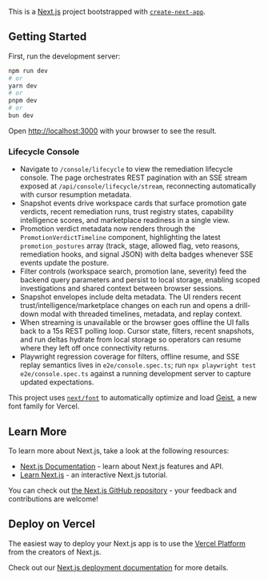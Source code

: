 This is a [Next.js](https://nextjs.org) project bootstrapped with [`create-next-app`](https://nextjs.org/docs/app/api-reference/cli/create-next-app).

## Getting Started

First, run the development server:

```bash
npm run dev
# or
yarn dev
# or
pnpm dev
# or
bun dev
```

Open [http://localhost:3000](http://localhost:3000) with your browser to see the result.

### Lifecycle Console

- Navigate to `/console/lifecycle` to view the remediation lifecycle console. The page orchestrates REST pagination with an SSE
  stream exposed at `/api/console/lifecycle/stream`, reconnecting automatically with cursor resumption metadata.
- Snapshot events drive workspace cards that surface promotion gate verdicts, recent remediation runs, trust registry states,
  capability intelligence scores, and marketplace readiness in a single view.
- Promotion verdict metadata now renders through the `PromotionVerdictTimeline` component, highlighting the latest
  `promotion_postures` array (track, stage, allowed flag, veto reasons, remediation hooks, and signal JSON) with delta badges
  whenever SSE events update the posture.
- Filter controls (workspace search, promotion lane, severity) feed the backend query parameters and persist to local storage,
  enabling scoped investigations and shared context between browser sessions.
- Snapshot envelopes include delta metadata. The UI renders recent trust/intelligence/marketplace changes on each run and opens a
  drill-down modal with threaded timelines, metadata, and replay context.
- When streaming is unavailable or the browser goes offline the UI falls back to a 15s REST polling loop. Cursor state, filters,
  recent snapshots, and run deltas hydrate from local storage so operators can resume where they left off once connectivity
  returns.
- Playwright regression coverage for filters, offline resume, and SSE replay semantics lives in `e2e/console.spec.ts`; run
  `npx playwright test e2e/console.spec.ts` against a running development server to capture updated expectations.

This project uses [`next/font`](https://nextjs.org/docs/app/building-your-application/optimizing/fonts) to automatically optimize and load [Geist](https://vercel.com/font), a new font family for Vercel.

## Learn More

To learn more about Next.js, take a look at the following resources:

- [Next.js Documentation](https://nextjs.org/docs) - learn about Next.js features and API.
- [Learn Next.js](https://nextjs.org/learn) - an interactive Next.js tutorial.

You can check out [the Next.js GitHub repository](https://github.com/vercel/next.js) - your feedback and contributions are welcome!

## Deploy on Vercel

The easiest way to deploy your Next.js app is to use the [Vercel Platform](https://vercel.com/new?utm_medium=default-template&filter=next.js&utm_source=create-next-app&utm_campaign=create-next-app-readme) from the creators of Next.js.

Check out our [Next.js deployment documentation](https://nextjs.org/docs/app/building-your-application/deploying) for more details.
